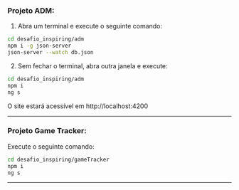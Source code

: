 ### Projeto ADM:
1. Abra um terminal e execute o seguinte comando: 
```bash
cd desafio_inspiring/adm
npm i -g json-server
json-server --watch db.json
```
2. Sem fechar o terminal, abra outra janela e execute:
```bash
cd desafio_inspiring/adm
npm i
ng s
```
O site estará acessível em http://localhost:4200
___

### Projeto Game Tracker:
Execute o seguinte comando:
```bash
cd desafio_inspiring/gameTracker
npm i
ng s
```
___